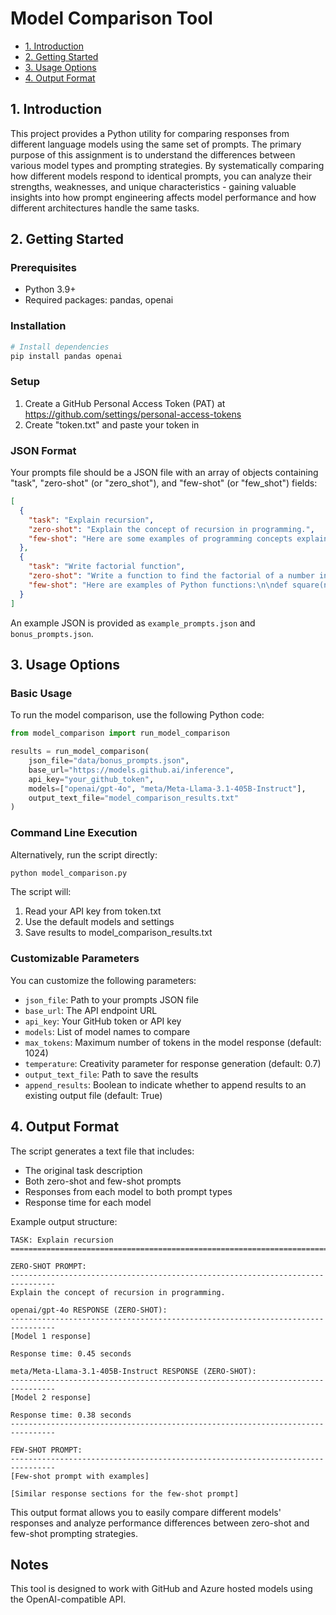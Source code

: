 # Model Comparison Tool

* [1. Introduction](#1-introduction)  
* [2. Getting Started](#2-getting-started)  
* [3. Usage Options](#3-usage-options)
* [4. Output Format](#4-output-format)  

## 1. Introduction

This project provides a Python utility for comparing responses from different language models using 
the same set of prompts. The primary purpose of this assignment is to understand the differences 
between various model types and prompting strategies. By systematically comparing how different models 
respond to identical prompts, you can analyze their strengths, weaknesses, and unique characteristics - 
gaining valuable insights into how prompt engineering affects model performance and how different 
architectures handle the same tasks.

## 2. Getting Started

### Prerequisites
- Python 3.9+
- Required packages: pandas, openai

### Installation
```bash
# Install dependencies
pip install pandas openai
```

### Setup

1. Create a GitHub Personal Access Token (PAT) at https://github.com/settings/personal-access-tokens
2. Create "token.txt" and paste your token in

### JSON Format

Your prompts file should be a JSON file with an array of objects containing "task", "zero-shot" (or "zero_shot"), and "few-shot" (or "few_shot") fields:

```json
[
  {
    "task": "Explain recursion",
    "zero-shot": "Explain the concept of recursion in programming.",
    "few-shot": "Here are some examples of programming concepts explained simply:\n\nVariables: Think of variables as labeled boxes that store data.\nFunctions: Functions are reusable blocks of code that perform specific tasks.\n\nNow, explain the concept of recursion in programming."
  },
  {
    "task": "Write factorial function",
    "zero-shot": "Write a function to find the factorial of a number in Python.",
    "few-shot": "Here are examples of Python functions:\n\ndef square(n):\n    return n * n\n\ndef is_even(n):\n    return n % 2 == 0\n\nNow, write a function to find the factorial of a number in Python."
  }
]
```

An example JSON is provided as `example_prompts.json` and `bonus_prompts.json`.

## 3. Usage Options

### Basic Usage

To run the model comparison, use the following Python code:

```python
from model_comparison import run_model_comparison

results = run_model_comparison(
    json_file="data/bonus_prompts.json",
    base_url="https://models.github.ai/inference",
    api_key="your_github_token",
    models=["openai/gpt-4o", "meta/Meta-Llama-3.1-405B-Instruct"],
    output_text_file="model_comparison_results.txt"
)
```

### Command Line Execution

Alternatively, run the script directly:

```bash
python model_comparison.py
```

The script will:
1. Read your API key from token.txt
2. Use the default models and settings
3. Save results to model_comparison_results.txt

### Customizable Parameters

You can customize the following parameters:

- `json_file`: Path to your prompts JSON file
- `base_url`: The API endpoint URL
- `api_key`: Your GitHub token or API key
- `models`: List of model names to compare
- `max_tokens`: Maximum number of tokens in the model response (default: 1024)
- `temperature`: Creativity parameter for response generation (default: 0.7)
- `output_text_file`: Path to save the results
- `append_results`: Boolean to indicate whether to append results to an existing output file (default: True)

## 4. Output Format

The script generates a text file that includes:

- The original task description
- Both zero-shot and few-shot prompts
- Responses from each model to both prompt types
- Response time for each model

Example output structure:
```
TASK: Explain recursion
================================================================================

ZERO-SHOT PROMPT:
--------------------------------------------------------------------------------
Explain the concept of recursion in programming.

openai/gpt-4o RESPONSE (ZERO-SHOT):
--------------------------------------------------------------------------------
[Model 1 response]

Response time: 0.45 seconds

meta/Meta-Llama-3.1-405B-Instruct RESPONSE (ZERO-SHOT):
--------------------------------------------------------------------------------
[Model 2 response]

Response time: 0.38 seconds
--------------------------------------------------------------------------------

FEW-SHOT PROMPT:
--------------------------------------------------------------------------------
[Few-shot prompt with examples]

[Similar response sections for the few-shot prompt]
```

This output format allows you to easily compare different models' responses and analyze performance differences between zero-shot and few-shot prompting strategies.

## Notes

This tool is designed to work with GitHub and Azure hosted models using the OpenAI-compatible API.
